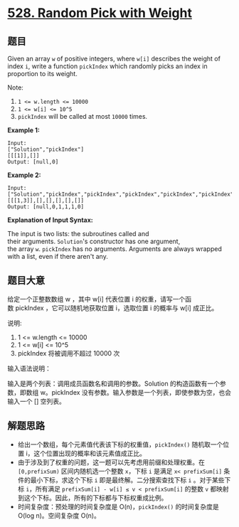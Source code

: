 # [528. Random Pick with Weight](https://leetcode.com/problems/random-pick-with-weight/)


## 题目

Given an array `w` of positive integers, where `w[i]` describes the weight of index `i`, write a function `pickIndex` which randomly picks an index in proportion to its weight.

Note:

1. `1 <= w.length <= 10000`
2. `1 <= w[i] <= 10^5`
3. `pickIndex` will be called at most `10000` times.

**Example 1:**

    Input: 
    ["Solution","pickIndex"]
    [[[1]],[]]
    Output: [null,0]

**Example 2:**

    Input: 
    ["Solution","pickIndex","pickIndex","pickIndex","pickIndex","pickIndex"]
    [[[1,3]],[],[],[],[],[]]
    Output: [null,0,1,1,1,0]

**Explanation of Input Syntax:**

The input is two lists: the subroutines called and their arguments. `Solution`'s constructor has one argument, the array `w`. `pickIndex` has no arguments. Arguments are always wrapped with a list, even if there aren't any.


## 题目大意

给定一个正整数数组 w ，其中 w[i] 代表位置 i 的权重，请写一个函数 pickIndex ，它可以随机地获取位置 i，选取位置 i 的概率与 w[i] 成正比。

说明:

1. 1 <= w.length <= 10000
2. 1 <= w[i] <= 10^5
3. pickIndex 将被调用不超过 10000 次


输入语法说明：

输入是两个列表：调用成员函数名和调用的参数。Solution 的构造函数有一个参数，即数组 w。pickIndex 没有参数。输入参数是一个列表，即使参数为空，也会输入一个 [] 空列表。



## 解题思路

- 给出一个数组，每个元素值代表该下标的权重值，`pickIndex()` 随机取一个位置 i，这个位置出现的概率和该元素值成正比。
- 由于涉及到了权重的问题，这一题可以先考虑用前缀和处理权重。在 `[0,prefixSum)` 区间内随机选一个整数 `x`，下标 `i` 是满足 `x< prefixSum[i]` 条件的最小下标，求这个下标 `i` 即是最终解。二分搜索查找下标 `i` 。对于某些下标 `i`，所有满足 `prefixSum[i] - w[i] ≤ v < prefixSum[i]` 的整数 `v` 都映射到这个下标。因此，所有的下标都与下标权重成比例。
- 时间复杂度：预处理的时间复杂度是 O(n)，`pickIndex()` 的时间复杂度是 O(log n)。空间复杂度 O(n)。
